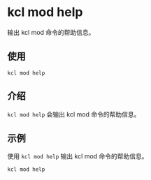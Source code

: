 # kcl mod help

输出 kcl mod 命令的帮助信息。

## 使用

```shell
kcl mod help
```

## 介绍

`kcl mod help` 会输出 kcl mod 命令的帮助信息。

## 示例

使用 `kcl mod help` 输出 kcl mod 命令的帮助信息。

```shell
kcl mod help
```
